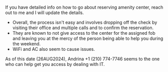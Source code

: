 If you have detailed info on how to go about reserving amenity center, reach out to me and I will update the details.

* Overall, the process isn't easy and involves dropping off the check by visiting their office and multiple calls and to confirm the reservation.
* They are known to not give access to the center for the assigned fob and leaving you at the mercy of the person being able to help you during the weekend.
* WiFi and AC also seem to cause issues.

As of this date (26AUG2024), Andrina +1 (210) 774-7746 seems to the one who can help get you access by dealing with IT.
